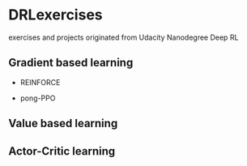 # DRLexercises

exercises and projects originated from Udacity Nanodegree Deep RL


## Gradient based learning

- REINFORCE

- pong-PPO

## Value based learning

## Actor-Critic learning
